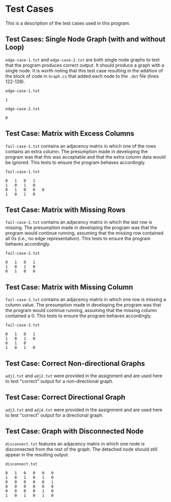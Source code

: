 # Test Cases

This is a description of the test cases used in this program.

## Test Cases: Single Node Graph (with and without Loop)

`edge-case-1.txt` and `edge-case-2.txt` are both single node graphs to test that the program produces correct output. It should produce a graph with a single node. It is worth noting that this test case resulting in the addition of the block of code in `Graph.cs` that added each node to the `.dot` file (lines 122-128).

`edge-case-1.txt`

```
1
```

`edge-case-2.txt`

```
0
```

## Test Case: Matrix with Excess Columns

`fail-case-1.txt` contains an adjacency matrix in which one of the rows contains an extra column. The presumption made in developing the program was that this was acceptable and that the extra column data would be ignored. This tests to ensure the program behaves accordingly.

`fail-case-1.txt`

```
0	1	0	1
1	0	1	0
0	1	0	0	0
1	0	1	0
```

## Test Case: Matrix with Missing Rows

`fail-case-2.txt` contains an adjacency matrix in which the last row is missing. The presumption made in developing the program was that the program would continue running, assuming that the missing row contained all 0s (i.e., no edge representation). This tests to ensure the program behaves accordingly.

`fail-case-2.txt`

```
0	1	0	1
1	0	1	0
0	1	0	0
```

## Test Case: Matrix with Missing Column

`fail-case-3.txt` contains an adjacency matrix in which one row is missing a column value. The presumption made in developing the program was that the program would continue running, assuming that the missing column contained a 0. This tests to ensure the program behaves accordingly.

`fail-case-3.txt`

```
0	1	0	1
1	0	1	0
0	1	0
1	0	1	0
```

## Test Case: Correct Non-directional Graphs

`adj1.txt` and `adj2.txt` were provided in the assignment and are used here to test "correct" output for a non-directional graph.

## Test Case: Correct Directional Graph

`adj3.txt` and `adj4.txt` were provided in the assignment and are used here to test "correct" output for a directional graph.

## Test Case: Graph with Disconnected Node

`disconnect.txt` features an adjacency matrix in which one node is disconnected from the rest of the graph. The detached node should still appear in the resulting output.

`disconnect.txt`

```
0	1	0	0	0	0
1	0	1	0	1	0
0	0	0	0	0	1
0	0	0	0	0	0
0	0	0	0	1	0
1	0	1	0	1	0
```
